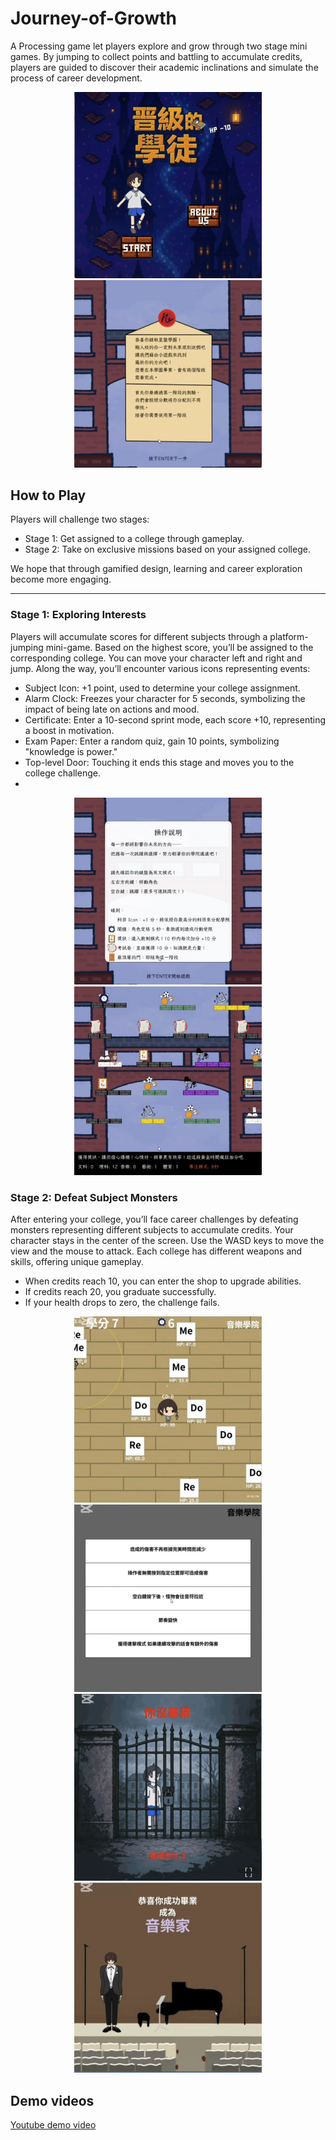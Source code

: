 # Journey-of-Growth

A Processing game let players explore and grow through two stage mini games. 
By jumping to collect points and battling to accumulate credits, players are guided to discover their academic inclinations and simulate the process of career development.
<p align="center">
  <img src="images/start.png" alt="Opening" width="300"/>
  <img src="images/intro.png" alt="Game Intro" width="300"/>
</p>

## How to Play

Players will challenge two stages:

- Stage 1: Get assigned to a college through gameplay.
- Stage 2: Take on exclusive missions based on your assigned college.

We hope that through gamified design, learning and career exploration become more engaging.

---

### Stage 1: Exploring Interests

Players will accumulate scores for different subjects through a platform-jumping mini-game. Based on the highest score, you’ll be assigned to the corresponding college.
You can move your character left and right and jump. Along the way, you’ll encounter various icons representing events:

- Subject Icon: +1 point, used to determine your college assignment.
- Alarm Clock: Freezes your character for 5 seconds, symbolizing the impact of being late on actions and mood.
- Certificate: Enter a 10-second sprint mode, each score +10, representing a boost in motivation.
- Exam Paper: Enter a random quiz, gain 10 points, symbolizing "knowledge is power."
- Top-level Door: Touching it ends this stage and moves you to the college challenge.
- 
<p align="center">
  <img src="images/rule.png" alt="Stage 1 game rule" width="300"/>
  <img src="images/doodle_jump.png" alt="Stage 1 screenshot" width="300"/>
</p>

### Stage 2: Defeat Subject Monsters
After entering your college, you’ll face career challenges by defeating monsters representing different subjects to accumulate credits.
Your character stays in the center of the screen. Use the WASD keys to move the view and the mouse to attack. Each college has different weapons and skills, offering unique gameplay.

- When credits reach 10, you can enter the shop to upgrade abilities.
- If credits reach 20, you graduate successfully.
- If your health drops to zero, the challenge fails.

<p align="center">
  <img src="images/mihoyo.png" alt="Game 2 screenshot" width="300"/>
  <img src="images/skill.png" alt="Skills" width="300"/>
  <img src="images/gameover.png" alt="Gameover" width="300"/>
  <img src="images/result.png" alt="Win" width="300"/>
</p>

## Demo videos
[Youtube demo video](https://youtu.be/yVHSTGoemms?si=893hXAyIcP9cTwun)